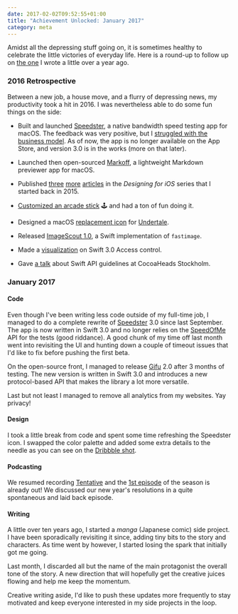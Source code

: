 ```yaml
---
date: 2017-02-02T09:52:55+01:00
title: "Achievement Unlocked: January 2017"
category: meta
---
```


Amidst all the depressing stuff going on, it is sometimes healthy to celebrate the little victories of everyday life. Here is a round-up to follow up on [the one][Retro 2015] I wrote a little over a year ago.

### 2016 Retrospective

Between a new job, a house move, and a flurry of depressing news, my productivity took a hit in 2016. I was nevertheless able to do some fun things on the side:

- Built and launched [Speedster], a native bandwidth speed testing app for macOS. The feedback was very positive, but I [struggled with the business model][Speedster retrospective]. As of now, the app is no longer available on the App Store, and version 3.0 is in the works (more on that later).

- Launched then open-sourced [Markoff], a lightweight Markdown previewer app for macOS.

- Published [three][views] [more][custom button] [articles][subclassing views] in the *Designing for iOS* series that I started back in 2015.

- [Customized an arcade stick][stick] 🕹 and had a ton of fun doing it.

- Designed a macOS [replacement icon] for [Undertale].

- Released [ImageScout 1.0], a Swift implementation of `fastimage`.

- Made a [visualization] on Swift 3.0 Access control.

- Gave [a talk] about Swift API guidelines at CocoaHeads Stockholm.

### January 2017

#### Code

Even though I've been writing less code outside of my full-time job, I managed to do a complete rewrite of [Speedster] 3.0 since last September. The app is now written in Swift 3.0 and no longer relies on the [SpeedOfMe] API for the tests (good riddance). A good chunk of my time off last month went into revisiting the UI and hunting down a couple of timeout issues that I'd like to fix before pushing the first beta.

On the open-source front, I managed to release [Gifu] 2.0 after 3 months of testing. The new version is written in Swift 3.0 and introduces a new protocol-based API that makes the library a lot more versatile.

Last but not least I managed to remove all analytics from my websites. Yay privacy!

#### Design

I took a little break from code and spent some time refreshing the Speedster icon. I swapped the color palette and added some extra details to the needle as you can see on the [Dribbble shot].

#### Podcasting

We resumed recording [Tentative] and the [1st episode] of the season is already out! We discussed our new year's resolutions in a quite spontaneous and laid back episode.

#### Writing

A little over ten years ago, I started a *manga* (Japanese comic) side project. I have been sporadically revisiting it since, adding tiny bits to the story and characters.
As time went by however, I started losing the spark that initially got me going.

Last month, I discarded all but the name of the main protagonist the overall tone of the story. A new direction that will hopefully get the creative juices flowing and help me keep the momentum.

Creative writing aside, I'd like to push these updates more frequently to stay motivated and keep everyone interested in my side projects in the loop.

[Retro 2015]: /2015/achievement-unlocked-2015
[Speedster]: https://speedsterapp.com
[Speedster retrospective]: /2016/speedster-a-retrospective
[Markoff]: https://github.com/thoughtbot/Markoff
[views]: https://robots.thoughtbot.com/building-ios-interfaces-views
[custom button]: https://robots.thoughtbot.com/building-ios-interfaces-custom-button
[subclassing views]: https://robots.thoughtbot.com/building-ios-interfaces-subclassing-views
[stick]: https://twitter.com/kaishin/status/706076592976629761
[replacement icon]: https://dribbble.com/shots/2730205-Undertale-Replacement-Icon
[Undertale]: http://undertale.com/
[ImageScout 1.0]: https://github.com/kaishin/ImageScout
[visualization]: https://swiftbits.redalemeden.com/resources/swift-3-access-control/
[a talk]: https://speakerdeck.com/kaishin/swift-3-api-best-practices-by-example
[Cocoaheads Stockholm]: https://www.meetup.com/CocoaHeads-Stockholm/
[SpeedOfMe]: https://speedof.me
[Gifu]: https://cocoapods.org/pods/Gifu
[Dribbble shot]: https://dribbble.com/shots/3252363-Speedster-3-0-Icon
[Tentative]: http://tentative.fm
[1st episode]: http://tentative.fm/31
